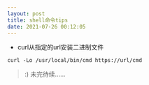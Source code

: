 ```yaml
---
layout: post
title: shell命令tips
date: 2021-07-26 00:12:05
---
```


- curl从指定的url安装二进制文件

```
curl -Lo /usr/local/bin/cmd https://url/cmd
```

> :) 未完待续......
